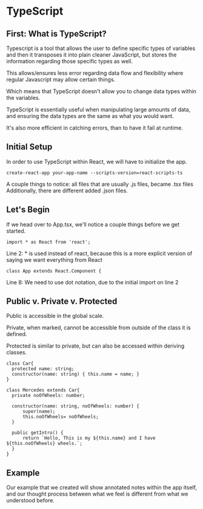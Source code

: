 # TypeScript

## First: What is TypeScript?

  Typescript is a tool that allows the user to define specific types of variables and then it transposes it into plain cleaner JavaScript, but stores the information regarding those specific types as well.  

  This allows/ensures less error regarding data flow and flexibility where regular Javascript may allow certain things.

  Which means that TypeScript doesn't allow you to change data types within the variables.

TypeScript is essentially useful when manipulating large amounts of data, and ensuring the data types are the same as what you would want.

It's also more efficient in catching errors, than to have it fail at runtime.

## Initial Setup

  In order to use TypeScript within React, we will have to initialize the app.

  ```
  create-react-app your-app-name --scripts-version=react-scripts-ts
  ```

  A couple things to notice: all files that are usually .js files, became .tsx files
  Additionally, there are different added .json files.

## Let's Begin

  If we head over to App.tsx, we'll notice a couple things before we get started.
  
  ```
  import * as React from 'react'; 
  ```
  
  Line 2: * is used instead of react, because this is a more explicit version of saying we want everything from React

  ```
  class App extends React.Component {
  ```
  Line 8: We need to use dot notation, due to the initial import on line 2

## Public v. Private v. Protected
  
  Public is accessible in the global scale.

  Private, when marked, cannot be accessible from outside of the class it is defined.

  Protected is similar to private, but can also be accessed within deriving classes.

  ```
  class Car{
    protected name: string;
    constructor(name: string) { this.name = name; }
}

class Mercedes extends Car{
    private noOfWheels: number;

    constructor(name: string, noOfWheels: number) {
        super(name);
        this.noOfWheels= noOfWheels;
    }

    public getIntro() {
        return `Hello, This is my ${this.name} and I have ${this.noOfWheels} wheels.`;
    }
}
```

## Example

  Our example that we created will show annotated notes within the app itself, and our thought process between what we feel is different from what we understood before.  












